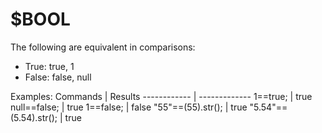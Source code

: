 # $BOOL
The following are equivalent in comparisons:
- True: true, 1
- False: false, null

Examples:
Commands | Results
------------ | -------------
1==true; | true
null==false; | true
1==false; | false
"55"==(55).str(); | true
"5.54"==(5.54).str(); | true
